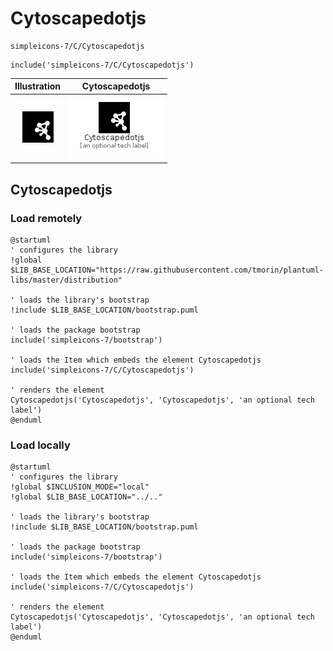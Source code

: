 # Cytoscapedotjs


```text
simpleicons-7/C/Cytoscapedotjs
```

```text
include('simpleicons-7/C/Cytoscapedotjs')
```



| Illustration | Cytoscapedotjs |
| :---: | :---: |
| ![illustration for Illustration](../../simpleicons-7/C/Cytoscapedotjs.png) | ![illustration for Cytoscapedotjs](../../simpleicons-7/C/Cytoscapedotjs.Local.png) |




## Cytoscapedotjs

### Load remotely
```plantuml
@startuml
' configures the library
!global $LIB_BASE_LOCATION="https://raw.githubusercontent.com/tmorin/plantuml-libs/master/distribution"

' loads the library's bootstrap
!include $LIB_BASE_LOCATION/bootstrap.puml

' loads the package bootstrap
include('simpleicons-7/bootstrap')

' loads the Item which embeds the element Cytoscapedotjs
include('simpleicons-7/C/Cytoscapedotjs')

' renders the element
Cytoscapedotjs('Cytoscapedotjs', 'Cytoscapedotjs', 'an optional tech label')
@enduml
```

### Load locally
```plantuml
@startuml
' configures the library
!global $INCLUSION_MODE="local"
!global $LIB_BASE_LOCATION="../.."

' loads the library's bootstrap
!include $LIB_BASE_LOCATION/bootstrap.puml

' loads the package bootstrap
include('simpleicons-7/bootstrap')

' loads the Item which embeds the element Cytoscapedotjs
include('simpleicons-7/C/Cytoscapedotjs')

' renders the element
Cytoscapedotjs('Cytoscapedotjs', 'Cytoscapedotjs', 'an optional tech label')
@enduml
```

